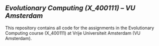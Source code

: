 ## *Evolutionary Computing (X_400111) – VU Amsterdam*
This repository contains all code for the assignments in the Evolutionary Computing course (X_400111) at Vrije Universiteit Amsterdam (VU Amsterdam).